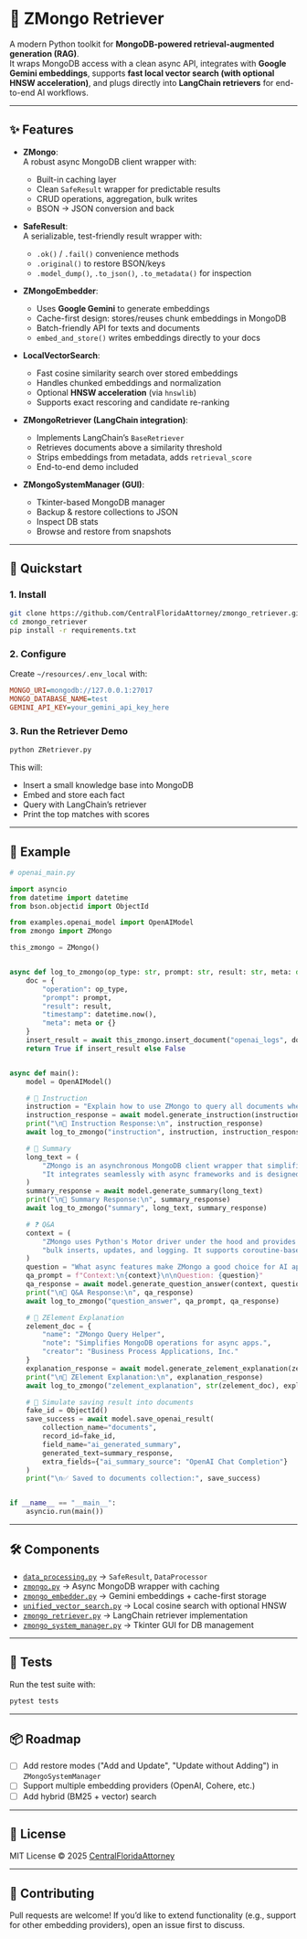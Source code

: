 
# 🦦 ZMongo Retriever

A modern Python toolkit for **MongoDB-powered retrieval-augmented generation (RAG)**.  
It wraps MongoDB access with a clean async API, integrates with **Google Gemini embeddings**, supports **fast local vector search (with optional HNSW acceleration)**, and plugs directly into **LangChain retrievers** for end-to-end AI workflows.  

---

## ✨ Features

- **ZMongo**:  
  A robust async MongoDB client wrapper with:
  - Built-in caching layer
  - Clean `SafeResult` wrapper for predictable results
  - CRUD operations, aggregation, bulk writes
  - BSON → JSON conversion and back

- **SafeResult**:  
  A serializable, test-friendly result wrapper with:
  - `.ok()` / `.fail()` convenience methods
  - `.original()` to restore BSON/keys
  - `.model_dump()`, `.to_json()`, `.to_metadata()` for inspection

- **ZMongoEmbedder**:  
  - Uses **Google Gemini** to generate embeddings
  - Cache-first design: stores/reuses chunk embeddings in MongoDB
  - Batch-friendly API for texts and documents
  - `embed_and_store()` writes embeddings directly to your docs

- **LocalVectorSearch**:  
  - Fast cosine similarity search over stored embeddings
  - Handles chunked embeddings and normalization
  - Optional **HNSW acceleration** (via `hnswlib`)
  - Supports exact rescoring and candidate re-ranking

- **ZMongoRetriever (LangChain integration)**:  
  - Implements LangChain’s `BaseRetriever`
  - Retrieves documents above a similarity threshold
  - Strips embeddings from metadata, adds `retrieval_score`
  - End-to-end demo included

- **ZMongoSystemManager (GUI)**:  
  - Tkinter-based MongoDB manager
  - Backup & restore collections to JSON
  - Inspect DB stats
  - Browse and restore from snapshots

---

## 🚀 Quickstart

### 1. Install
```bash
git clone https://github.com/CentralFloridaAttorney/zmongo_retriever.git
cd zmongo_retriever
pip install -r requirements.txt
````

### 2. Configure

Create `~/resources/.env_local` with:

```ini
MONGO_URI=mongodb://127.0.0.1:27017
MONGO_DATABASE_NAME=test
GEMINI_API_KEY=your_gemini_api_key_here
```

### 3. Run the Retriever Demo

```bash
python ZRetriever.py
```

This will:

* Insert a small knowledge base into MongoDB
* Embed and store each fact
* Query with LangChain’s retriever
* Print the top matches with scores

---

## 🧩 Example

```python
# openai_main.py

import asyncio
from datetime import datetime
from bson.objectid import ObjectId

from examples.openai_model import OpenAIModel
from zmongo import ZMongo

this_zmongo = ZMongo()


async def log_to_zmongo(op_type: str, prompt: str, result: str, meta: dict = None) -> bool:
    doc = {
        "operation": op_type,
        "prompt": prompt,
        "result": result,
        "timestamp": datetime.now(),
        "meta": meta or {}
    }
    insert_result = await this_zmongo.insert_document("openai_logs", doc)
    return True if insert_result else False


async def main():
    model = OpenAIModel()

    # 👤 Instruction
    instruction = "Explain how to use ZMongo to query all documents where status is 'active'."
    instruction_response = await model.generate_instruction(instruction)
    print("\n🔹 Instruction Response:\n", instruction_response)
    await log_to_zmongo("instruction", instruction, instruction_response)

    # 📄 Summary
    long_text = (
        "ZMongo is an asynchronous MongoDB client wrapper that simplifies insert, update, find, and bulk operations. "
        "It integrates seamlessly with async frameworks and is designed to work well with AI workflows."
    )
    summary_response = await model.generate_summary(long_text)
    print("\n🔹 Summary Response:\n", summary_response)
    await log_to_zmongo("summary", long_text, summary_response)

    # ❓ Q&A
    context = (
        "ZMongo uses Python's Motor driver under the hood and provides utility methods for easy querying, "
        "bulk inserts, updates, and logging. It supports coroutine-based design patterns."
    )
    question = "What async features make ZMongo a good choice for AI applications?"
    qa_prompt = f"Context:\n{context}\n\nQuestion: {question}"
    qa_response = await model.generate_question_answer(context, question)
    print("\n🔹 Q&A Response:\n", qa_response)
    await log_to_zmongo("question_answer", qa_prompt, qa_response)

    # 🧬 ZElement Explanation
    zelement_doc = {
        "name": "ZMongo Query Helper",
        "note": "Simplifies MongoDB operations for async apps.",
        "creator": "Business Process Applications, Inc."
    }
    explanation_response = await model.generate_zelement_explanation(zelement_doc)
    print("\n🔹 ZElement Explanation:\n", explanation_response)
    await log_to_zmongo("zelement_explanation", str(zelement_doc), explanation_response)

    # 🧾 Simulate saving result into documents
    fake_id = ObjectId()
    save_success = await model.save_openai_result(
        collection_name="documents",
        record_id=fake_id,
        field_name="ai_generated_summary",
        generated_text=summary_response,
        extra_fields={"ai_summary_source": "OpenAI Chat Completion"}
    )
    print("\n✅ Saved to documents collection:", save_success)


if __name__ == "__main__":
    asyncio.run(main())

```

---

## 🛠 Components

* [`data_processing.py`](./data_processing.py) → `SafeResult`, `DataProcessor`
* [`zmongo.py`](./zmongo.py) → Async MongoDB wrapper with caching
* [`zmongo_embedder.py`](./zmongo_embedder.py) → Gemini embeddings + cache-first storage
* [`unified_vector_search.py`](./unified_vector_search.py) → Local cosine search with optional HNSW
* [`zmongo_retriever.py`](./zmongo_retriever.py) → LangChain retriever implementation
* [`zmongo_system_manager.py`](./zmongo_system_manager.py) → Tkinter GUI for DB management

---

## 🧪 Tests

Run the test suite with:

```bash
pytest tests
```

---

## 📦 Roadmap

* [ ] Add restore modes ("Add and Update", "Update without Adding") in `ZMongoSystemManager`
* [ ] Support multiple embedding providers (OpenAI, Cohere, etc.)
* [ ] Add hybrid (BM25 + vector) search

---

## 📜 License

MIT License © 2025 [CentralFloridaAttorney](https://github.com/CentralFloridaAttorney)

---

## 🤝 Contributing

Pull requests are welcome!
If you’d like to extend functionality (e.g., support for other embedding providers), open an issue first to discuss.



